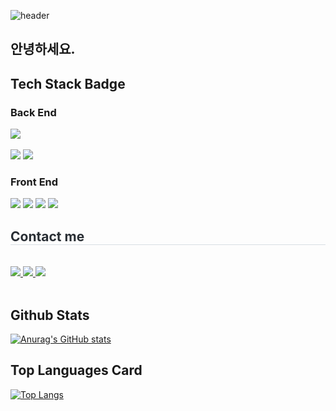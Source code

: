 ![header](https://capsule-render.vercel.app/api?type=Waving)

## 안녕하세요. 


## Tech Stack Badge

### Back End

<div style="text-align: left;">
    <div style="margin: ; text-align: left;" "text-align: left;"> <img src="https://img.shields.io/badge/Java-007396?style=for-the-badge&logo=Java&logoColor=white">
          </div>
    </div>
<br/>

<img src="https://img.shields.io/badge/JavaScript-F7DF1E?style=flat-square&logo=JavaScript&logoColor=white"/>
<img src="https://img.shields.io/badge/Python-3776AB?style=flat-square&logo=Python&logoColor=white"/>

### Front End

<img src="https://img.shields.io/badge/html5-E34F26?style=flat-square&logo=html5&logoColor=white"/>
<img src="https://img.shields.io/badge/css-663399?style=flat-square&logo=css&logoColor=white"/>
<img src="https://img.shields.io/badge/springboot-6DB33F?style=flat-square&logo=springboot&logoColor=white"/>
<img src="https://img.shields.io/badge/react-61DAFB?style=flat-square&logo=react&logoColor=white"/>

<div style="text-align: left;">
    <h2 style="border-bottom: 1px solid #d8dee4; color: #282d33;"> Contact me </h2> <br>
    <div style="text-align: left;">
        <a href="mailto:dlseprtm778@naver.com"> <img src="https://img.shields.io/badge/Naver-03C75A?style=for-the-badge&logo=Naver&logoColor=white&link=dlseprtm778@naver.com"> </a>
        <a href="https://www.notion.so/Mijin-Kim-2291b4aae89980a98242e08eeb00fdec"> <img src="https://img.shields.io/badge/Notion-000000?style=for-the-badge&logo=Notion&logoColor=white&link=a77018847@gmail.com"> </a>
        <a href="mailto:a77018847@gmail.com"> <img src="https://img.shields.io/badge/Gmail-EA4335?style=for-the-badge&logo=Gmail&logoColor=white&link=mailto:a77018847@gmail.com"> </a>
    </div> <br>
    <div style="text-align: left;"> </div>
</div>

    

## Github Stats

[![Anurag's GitHub stats](https://github-readme-stats.vercel.app/api?username=asdf327)](https://github.com/anuraghazra/github-readme-stats)

## Top Languages Card

[![Top Langs](https://github-readme-stats.vercel.app/api/top-langs/?username=asdf327)](https://github.com/anuraghazra/github-readme-stats)



<!--
**asdf327/asdf327** is a ✨ _special_ ✨ repository because its `README.md` (this file) appears on your GitHub profile.

Here are some ideas to get you started:

- 🔭 I’m currently working on ...
- 🌱 I’m currently learning ...
- 👯 I’m looking to collaborate on ...
- 🤔 I’m looking for help with ...
- 💬 Ask me about ...
- 📫 How to reach me: ...
- 😄 Pronouns: ...
- ⚡ Fun fact: ...
-->
